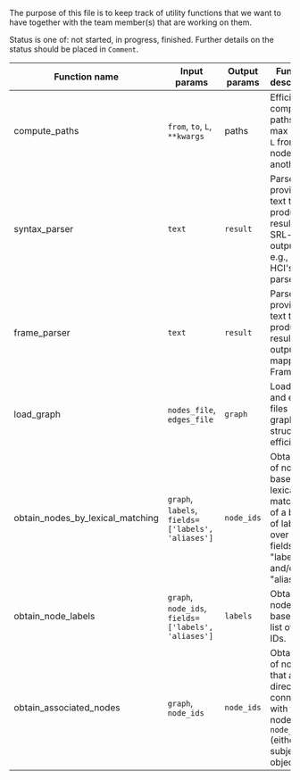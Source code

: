 The purpose of this file is to keep track of utility functions that we want to have together with the team member(s) that are working on them.

Status is one of: not started, in progress, finished. Further details on the status should be placed in `Comment`.

| Function name | Input params | Output params | Function description | Contributor(s) | Status | Comment |
| ------------- | ------------- | ------------- | ------------- | ------------- | ------------- | ------------- |
| compute_paths | `from`, `to`, `L`, `**kwargs` | paths | Efficiently compute paths of max length `L` from one node to another. | | | 
| syntax_parser | `text` | `result` | Parse provided text to produce a resulting SRL-like output, e.g., using HCI's parser. | | | 
| frame_parser | `text` | `result` | Parse provided text to produce a resulting output mapped to FrameNet. | | | 
| load_graph | `nodes_file`, `edges_file` | `graph` | Load nodes and edges files into a graph structure efficiently. | | |
| obtain_nodes_by_lexical_matching | `graph`, `labels`, `fields=['labels', 'aliases']` | `node_ids` | Obtain list of node IDs based on lexical matching of a bunch of labels over the fields "labels" and/or "aliases". | | |
| obtain_node_labels | `graph`, `node_ids`, `fields=['labels', 'aliases']` | `labels` | Obtain node labels based on a list of node IDs. | | |
| obtain_associated_nodes | `graph`, `node_ids` | `node_ids` | Obtain list of node IDs that are directly connected with the nodes in `node_ids` (either as subjects or objects). | | |
